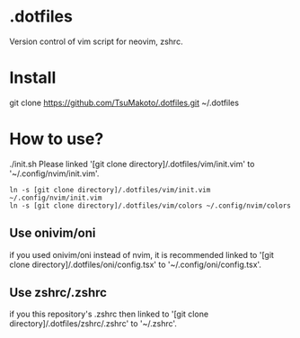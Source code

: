 # .dotfiles
Version control of vim script for neovim, zshrc.

# Install
git clone https://github.com/TsuMakoto/.dotfiles.git ~/.dotfiles

# How to use?
./init.sh
Please linked '[git clone directory]/.dotfiles/vim/init.vim' to '~/.config/nvim/init.vim'.
```
ln -s [git clone directory]/.dotfiles/vim/init.vim ~/.config/nvim/init.vim
ln -s [git clone directory]/.dotfiles/vim/colors ~/.config/nvim/colors
```
## Use onivim/oni
if you used onivim/oni instead of nvim, it is recommended linked to '[git clone directory]/.dotfiles/oni/config.tsx' to '~/.config/oni/config.tsx'.

## Use zshrc/.zshrc
if you this repository's .zshrc then linked to '[git clone directory]/.dotfiles/zshrc/.zshrc' to '~/.zshrc'.
